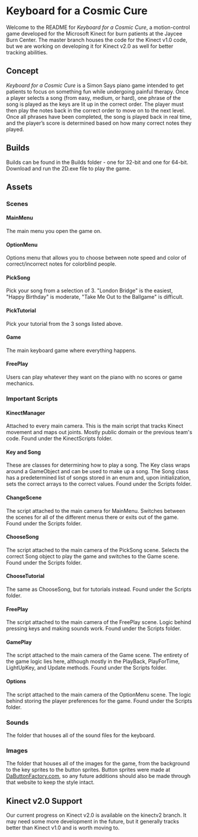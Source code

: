 # Keyboard for a Cosmic Cure
Welcome to the README for *Keyboard for a Cosmic Cure*, a motion-control game developed for the Microsoft Kinect for burn patients at the Jaycee Burn Center.  The master branch houses the code for the Kinect v1.0 code, but we are working on developing it for Kinect v2.0 as well for better tracking abilities.

## Concept
*Keyboard for a Cosmic Cure* is a Simon Says piano game intended to get patients to focus on something fun while undergoing painful therapy.  Once a player selects a song (from easy, medium, or hard), one phrase of the song is played as the keys are lit up in the correct order.  The player must then play the notes back in the correct order to move on to the next level.  Once all phrases have been completed, the song is played back in real time, and the player’s score is determined based on how many correct notes they played.

## Builds
Builds can be found in the Builds folder - one for 32-bit and one for 64-bit.  Download and run the 2D.exe file to play the game.

## Assets

### Scenes

#### MainMenu
The main menu you open the game on.

#### OptionMenu
Options menu that allows you to choose between note speed and color of correct/incorrect notes for colorblind people.

#### PickSong
Pick your song from a selection of 3.  "London Bridge" is the easiest, "Happy Birthday" is moderate, "Take Me Out to the Ballgame" is difficult.

#### PickTutorial
Pick your tutorial from the 3 songs listed above.

#### Game
The main keyboard game where everything happens.

#### FreePlay
Users can play whatever they want on the piano with no scores or game mechanics.

### Important Scripts

#### KinectManager
Attached to every main camera.  This is the main script that tracks Kinect movement and maps out joints.  Mostly public domain or the previous team's code.  Found under the KinectScripts folder.

#### Key and Song
These are classes for determining how to play a song.  The Key class wraps around a GameObject and can be used to make up a song.  The Song class has a predetermined list of songs stored in an enum and, upon initialization, sets the correct arrays to the correct values.  Found under the Scripts folder.

#### ChangeScene
The script attached to the main camera for MainMenu.  Switches between the scenes for all of the different menus there or exits out of the game.  Found under the Scripts folder.

#### ChooseSong
The script attached to the main camera of the PickSong scene.  Selects the correct Song object to play the game and switches to the Game scene.  Found under the Scripts folder.

#### ChooseTutorial
The same as ChooseSong, but for tutorials instead.  Found under the Scripts folder.

#### FreePlay
The script attached to the main camera of the FreePlay scene.  Logic behind pressing keys and making sounds work.  Found under the Scripts folder.

#### GamePlay
The script attached to the main camera of the Game scene.  The entirety of the game logic lies here, although mostly in the PlayBack, PlayForTime, LightUpKey, and Update methods.  Found under the Scripts folder.

#### Options
The script attached to the main camera of the OptionMenu scene.  The logic behind storing the player preferences for the game.  Found under the Scripts folder.

### Sounds
The folder that houses all of the sound files for the keyboard.

### Images
The folder that houses all of the images for the game, from the background to the key sprites to the button sprites.  Button sprites were made at [DaButtonFactory.com](https://dabuttonfactory.com/), so any future additions should also be made through that website to keep the style intact.

## Kinect v2.0 Support
Our current progress on Kinect v2.0 is available on the kinectv2 branch.  It may need some more development in the future, but it generally tracks better than Kinect v1.0 and is worth moving to.
